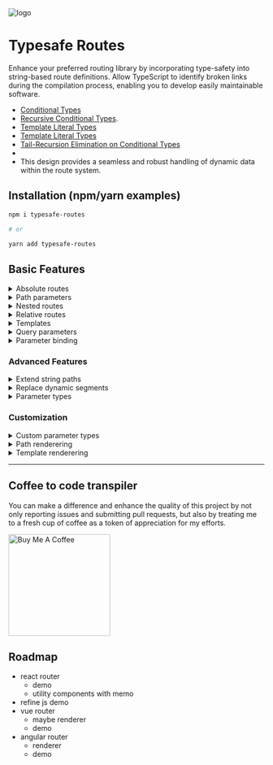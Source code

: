 <img title="logo" src="logo.png" />

# Typesafe Routes

Enhance your preferred routing library by incorporating type-safety into string-based route definitions. Allow TypeScript to identify broken links during the compilation process, enabling you to develop easily maintainable software.

- [Conditional Types](https://www.typescriptlang.org/docs/handbook/2/conditional-types.html)
- [Recursive Conditional Types](https://devblogs.microsoft.com/typescript/announcing-typescript-4-1-beta/#recursive-conditional-types).
- [Template Literal Types](https://www.typescriptlang.org/docs/handbook/2/template-literal-types.html)
- [Template Literal Types](https://devblogs.microsoft.com/typescript/announcing-typescript-4-1-beta/#template-literal-types) 
- [Tail-Recursion Elimination on Conditional Types](https://www.typescriptlang.org/docs/handbook/release-notes/typescript-4-5.html#tail-recursion-elimination-on-conditional-types)
- 
- This design provides a seamless and robust handling of dynamic data within the route system.
  
## Installation (npm/yarn examples)

``` sh
npm i typesafe-routes

# or

yarn add typesafe-routes
```

## Basic Features

<details>
  <summary>Absolute routes</summary>

  ### Absolute routes

  - when using `createRoutes`, define route nodes with a routes object, where property names represent route names.
  - each route may specify a `path` using a string array.
  - the `render` method is versatile, accepting arguments.
  - if arguments are present,
    - the first parameter holds a string path with route names,
    - and the second parameter can be used for passing path or query parameters.
    - refer to other sections for detailed examples illustrating the effective utilization of these features.
  
  ``` ts
  import { createRoutes } from "typesafe-routes";

  const routes = createRoutes({
    home: { // <= route segment name: "home"
      path: ["home"] // <= path segment array
    },
    about: {
      path: ["about-us"]
    },
    blogCategories: {
      path: ["blog", "categories", "all"]
    }
  });

  routes.render(); // => "/"
  routes.render("home", {}); // => "/home"
  routes.render("about", {}); // => "/about-us"
  routes.render("blogCategories", {}); // => "/blog/categories/all"
  ```
</details>

<details>
  <summary>Path parameters</summary>

  ### Path parameters

  - in addition to static path segments, `path` segment arrays in the route definition can accommodate dynamic segments, referred to as parameters.
  - parameters are named, have specific types, and are equipped with parser and serializer implementations to facilitate string conversion.
  - parameters can be designated as `optional`, ensuring that no exceptions are raised if optional parameters are absent during rendering or parsing processes.
  - the example showcases the import of string and integer parameter functions for defining typed parameters.
    - for details on other built-in parameter types, please refer to the relevant section.
    - this modular approach ensures flexibility and adaptability for diverse parameter requirements.

  ``` ts
  import { createRoutes, str, int } from "typesafe-routes";

  const routes = createRoutes({
    blog: {
      path: ["blog", "categories", str("category"), "year", int("year").optional]
    }
  });

  routes.render("blog", {
    path: {category: "movies"}
  }); // => "/blog/categories/movies/year"

  routes.render("blog", { path: {
    category: "movies",
    year: 2024,
  }}); // => "/blog/categories/movies/year/2024"
  ```

</details>

<details>
  <summary>Nested routes</summary>

  ### Nested routes

  - route segments can be nested using the `children` propery containing an object with other route segments
  - `render` method takes a path as the first argument containing route segment names separated by a slash `/` character
  - if provided multiple segment names all the corresponding parameters have to be provided as the second argument combined in one object
    - the overview can suffer from this so consult the other sections to learn more about how to assign parameters to segments using the `bind` method

  - Nested route segments are achieved through the `children` property, containing an object with additional route segments.
  - The `render` method's first argument is a path with route segment names separated by a slash `/`.
  - When supplying multiple segment names, include all corresponding parameters in the second argument as a unified object.
    - For improved clarity in assigning parameters, refer to other sections for guidance on utilizing the `bind` method.

  ``` ts
  import { createRoutes, oneOf, int } from "typesafe-routes";

  const blogCat = oneOf("all", "art", "movies");

  const routes = createRoutes({
    home: {
      path: ["home"]
    },
    blog: {
      path: ["blog"],
      children: { // <= indicates nested routes 
        categories: {
          path: ["categories", blogCat("category")],
          children: {  // <= indicates nested routes 
            year: {path: ["year", int("year")]},
          }
        }
      }
    }
  });

  routes.render("blog", {}); // => "/blog"

  routes.render("blog/categories", { path: {
    category: "movies"
  }}); // => "/blog/categories/movies"
  
  routes.render("blog/categories/year", { path: {
    category: "all",
    year: 2024
  }}); // => "/blog/categories/all/year/2024"
  ```
</details>

<details>
  <summary>Relative routes</summary>

  - You can create relative routes by prefixing a route segment with an underscore `_` within the `render` method's path argument.
  - The relative path returned by default begins without a leading `/` character and excludes any route segments specified before the `_`.
  - You can modify this default behavior using a custom renderer. Refer to the customization section for more examples.

  ``` ts
  import { createRoutes, oneOf, int } from "typesafe-routes";

  const blogCat = oneOf("all", "art", "movies");

  const routes = createRoutes({
    home: {
      path: ["home"]
    },
    blog: {
      path: ["blog"],
      children: {
        categories: {
          path: ["categories", blogCat("category")],
          children: {
            year: {path: ["year", int("year")]},
          }
        }
      }
    }
  });

  routes.render("blog/categories", { path: {
    category: "art"
  }}); // => "/blog/categories/art" (an absolute path with a leading "/")

  routes.render("blog/_categories", { path: {
    category: "art"
  }}); // => "categories/art" (a relative path without the leading "/blog" path segment)
  
  routes.render("blog/_categories/year", { path: {
    category: "movies",
    year: 2024
  }}); // => "categories/movies/year/2024"

  routes.render("blog/categories/_year", { path: {
    year: 2024
  }}); // => "year/2024" (we skipped two route segments here)
  ```

</details>

<details>
  <summary>Templates</summary>

  - Use the `template` method to generate templates for routers like react-router, vue-router, or Angular router.
  - The `template` method requires a path parameter to define the route segments to render.
  - Absolute route templates are rendered with a leading `/` by default.
  - Render relative route templates with an `_` prefix, similar to how relative routes are rendered with the `render` method.
  - Dynamic segments or parameters are rendered with a colon `:` prefix
  - Optional parameters are indicated with a `?` suffix in the resulting template
  - For edge cases like wildcards (`**` in Angular routes) or star sign (`*` in react router), use the pass-through `template` property to pass any string to the resulting template.
  - Only the `template` method can render route segments with a `template` property; `render` ignores them.
  - You can personalize template rendering using a custom renderer. For examples, refer to the customization section.

  ``` ts
  import { createRoutes, oneOf, int } from "typesafe-routes";

  const blogCat = oneOf("all", "art", "movies");

  const routes = createRoutes({
    home: {
      path: ["home"]
    },
    blog: {
      path: ["blog"],
      children: {
        "*": {
          template: "**" // pass through property
        },
        categories: {
          path: ["categories", blogCat("category")],
          children: {
            year: {path: ["year", int("year").optional]},
          }
        }
      }
    }
  });

  routes.template("home"); // => "/home"

  routes.template("blog/categories"); // => "/blog/categories/:category"
  routes.template("blog/categories/year"); // => "/blog/categories/:category/year/:year?"
  routes.template("blog/_categories/year"); // => "categories/:category/year/:year?"
  routes.template("blog/categories/_year"); // => "year/:year?"

  routes.template("blog/*"); // => "/blog/**"
  ```

</details>
  
<details>
  <summary>Query parameters</summary>

  ``` ts
  import { createRoutes, str, int } from "typesafe-routes";

  const routes = createRoutes({
    home: {
      path: ["home"]
    },
    blog: {
      path: ["blog"],
      children: {
        categories: {
          path: ["categories", str("category")],
          query: [str("search"), int(page).optional]
          children: {
            year: {
              path: ["year", int("year")],
              query: [str("filter").optional]
            },
          }
        }
      }
    }
  });

  routes.render("blog/categories", {
    path: { category: "movies" },
    query: { search: "batman" }
  }); // => "/blog/categories/movies?search=batman"

  routes.render("blog/categories", {
    path: { category: "movies" },
    query: { search: "robocop", page: 4 }
  }); // => "/blog/categories/movies?search=robocop&page=4"

  routes.render("blog/categories/year", {
    path: { category: "movies", year: 2024 },
    query: { search: "batman", page: 0, filter: "joker" }
  }); // => "/blog/categories/movies/year/2024?search=batman&page=0&filter=joker"

  routes.render("blog/categories/_year", {
    path: { year: 2024 },
    query: { filter: "joker" }
  }); // => "year/2024?filter=joker
  ```
</details>
  
<details>
  <summary>Parameter binding</summary>

  - use `.bind` method for clearer assignment between routes and parameters
  - creates a route context that can be passed around
  - supports underscore prefix _ for relative routes
  - to render the path the `render` method can be chained after binding parameters

  ``` ts
  import { createRoutes, str, int } from "typesafe-routes";

  const routes = createRoutes({
    blog: {
      path: ["blog"],
      children: {
        categories: {
          path: ["categories", str("category")],
          children: {
            year: {
              path: ["year", int("year")],
            },
          }
        }
      }
    }
  });

  routes
    .bind("blog/categories", {
      path: { category: "movies" },
    })
    .bind("year", {
      path: { year: 2024 },
    })
    .render(); // => "/blog/categories/movies/year/2024"

  routes
    .bind("blog/_categories")
      path: { category: "movies" },
    })
    .bind("year", {
      path: { year: 2024 },
    })
    .render(); // => "categories/movies/year/2024"

  routes
    .bind("blog")
    .bind("categories", {
      path: { category: "movies" },
    })
    .render("year", {
      path: { year: 2024 },
    }); // => "/blog/categories/movies/year/2024"

  ```
</details>

### Advanced Features 

<details>
  <summary>Extend string paths</summary>

  - use this if you want to build a typesafe path based on an existing string path
  - string path can be extended partially by using the relative route prefix `_` (underscore) 
  - path and query parameters in the string path can be overridden
   
</details>
  
<details>
  <summary>Replace dynamic segments</summary>

  - use this if you want to replace specific dynamic segments in a string path
  - absolute paths can be converted into relative parts with the underscore `_` prefix

</details>

<details>
  <summary>Parameter types</summary>

  - string
  - float
  - date
  - bool
  - oneOf
  - list
  - json
  - base64
  - uvm

</details>

### Customization

<details>
  <summary>Custom parameter types</summary>
</details>

<details>
  <summary>Path renderering</summary>
</details>

<details>
  <summary>Template renderering</summary>
</details>

---

## Coffee to code transpiler

You can make a difference and enhance the quality of this project by not only reporting issues and submitting pull requests, but also by treating me to a fresh cup of coffee as a token of appreciation for my efforts.

<a href="https://www.buymeacoffee.com/kruschid" target="_blank"><img width="200px" src="https://cdn.buymeacoffee.com/buttons/v2/default-orange.png" alt="Buy Me A Coffee" ></a>

## Roadmap

- react router
  - demo
  - utility components with memo
- refine js demo
- vue router
  - maybe renderer
  - demo
- angular router
  - renderer
  - demo
